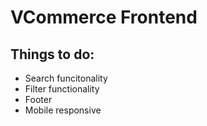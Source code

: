 # VCommerce Frontend
## Things to do:
* Search funcitonality
* Filter functionality
* Footer
* Mobile responsive
